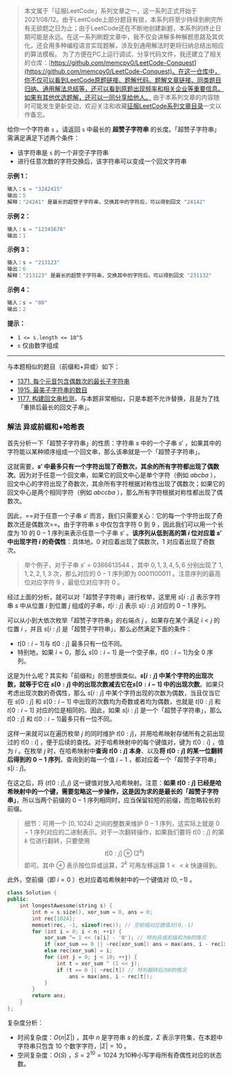 > 本文属于「征服LeetCode」系列文章之一，这一系列正式开始于2021/08/12。由于LeetCode上部分题目有锁，本系列将至少持续到刷完所有无锁题之日为止；由于LeetCode还在不断地创建新题，本系列的终止日期可能是永远。在这一系列刷题文章中，我不仅会讲解多种解题思路及其优化，还会用多种编程语言实现题解，涉及到通用解法时更将归纳总结出相应的算法模板。
> <b></b>
> 为了方便在PC上运行调试、分享代码文件，我还建立了相关的仓库：[https://github.com/memcpy0/LeetCode-Conquest](https://github.com/memcpy0/LeetCode-Conquest)。在这一仓库中，你不仅可以看到LeetCode原题链接、题解代码、题解文章链接、同类题目归纳、通用解法总结等，还可以看到原题出现频率和相关企业等重要信息。如果有其他优选题解，还可以一同分享给他人。
> <b></b>
> 由于本系列文章的内容随时可能发生更新变动，欢迎关注和收藏[征服LeetCode系列文章目录](https://memcpy0.blog.csdn.net/article/details/119656559)一文以作备忘。

给你一个字符串 `s` 。请返回 `s` 中最长的 **超赞子字符串** 的长度。「超赞子字符串」需满足满足下述两个条件：
- 该字符串是 `s` 的一个非空子字符串
- 进行任意次数的字符交换后，该字符串可以变成一个回文字符串

**示例 1：**
```java
输入：s = "3242415"
输出：5
解释："24241" 是最长的超赞子字符串，交换其中的字符后，可以得到回文 "24142"
```
**示例 2：**
```java
输入：s = "12345678"
输出：1
```
**示例 3：**
```java
输入：s = "213123"
输出：6
解释："213123" 是最长的超赞子字符串，交换其中的字符后，可以得到回文 "231132"
```
**示例 4：**
```java
输入：s = "00"
输出：2
```
**提示：**
- `1 <= s.length <= 10^5`
- `s` 仅由数字组成

---
与本题相似的题目（前缀和+异或）如下：
- [1371. 每个元音包含偶数次的最长子字符串](https://leetcode.cn/problems/find-the-longest-substring-containing-vowels-in-even-counts/) 
- [1915. 最美子字符串的数目](https://leetcode.cn/problems/number-of-wonderful-substrings/) 
- [1177. 构建回文串检测](https://leetcode.cn/problems/can-make-palindrome-from-substring)，与本题非常相似，只是本题不允许替换，且是为了找「重排后最长的回文子串」。
### 解法 异或前缀和+哈希表
首先分析一下「超赞子字符串」的性质：字符串 $s$ 中的一个子串 $s'$ ，如果其中的字符能以某种顺序组成一个回文串，那么该串就是一个「超赞子字符串」。

这就需要，**$s'$ 中最多只有一个字符出现了奇数次，其余的所有字符都出现了偶数次**。因为对于任意一个回文串，如果它的回文中心是单个字符（例如 $abcba$ ），回文中心的字符出现了奇数次，其余所有字符根据对称性出现了偶数次；如果它的回文中心是两个相同字符（例如 $abccba$ ），那么所有字符根据对称性都出现了偶数次。

因此，==对于任意一个子串 $s'$ 而言，我们只需要关心：它的每一个字符出现了奇数次还是偶数次==。由于字符串 $s$ 中仅包含字符 $0$ 到 $9$ ，因此我们可以用一个长度为 $10$ 的 $0−1$ 序列来表示任意一个子串 $s'$ 。**该序列从低到高的第 $i$ 位对应着 $s'$ 中出现字符 $i$ 的奇偶性**：具体地，$0$ 对应着出现了偶数次，$1$ 对应着出现了奇数次。
> 举个例子，对于子串 $s'= \text{0366613544}$ ，其中 $0,1,3,4,5,6$ 分别出现了 $1,1,2,2,1,3$ 次，那么对应的 $0-1$ 序列即为 $0001100011$ 。注意序列的最高位对应字符 $9$ ，最低位对应字符 $0$ 。

经过上面的分析，就可以对「超赞子字符串」进行枚举，这里用 $s[i:j]$ 表示字符串 $s$ 中从位置 $i$ 到位置 $j$ 组成的子串，$t[i:j]$ 表示 $s[i:j]$ 对应的 $0−1$ 序列。

可以从小到大依次枚举「超赞子字符串」的右端点 $j$ 。如果存在某个满足 $i < j$ 的位置 $i$ ，并且 $s[i:j]$ 是「超赞子字符串」，那么必然满足下面的条件：
- $t[0:i-1]$与 $t[0:j]$ 最多只有一位不同。
- 特别地，如果 $i=0$，那么 $s[0:i-1]$ 是一个空子串，$t[0:i-1]$为全 $0$ 序列。

这是为什么呢？其实和「前缀和」的思想很类似。**$s[i:j]$ 中某个字符的出现次数，就等于它在 $s[0:j]$ 中的出现次数减去它在$s[0:i-1]$ 中的出现次数**。如果只考虑出现次数的奇偶性，那么 $s[i:j]$ 中某个字符出现的次数为偶数，当且仅当它在 $s[0:j]$ 和 $s[0:i-1]$ 中出现的次数均为奇数或者均为偶数，也就是 $t[0:j]$ 和 $t[0:i-1]$ 对应的位是相同的。因此，如果 $s[i:j]$ 是一个「超赞子字符串」，那么 $t[0:j]$ 和 $t[0:i-1]$最多只有一位不同。

这样一来就可以在遍历枚举 $j$ 的同时维护 $t[0:j]$，并用哈希映射存储所有之前出现过的 $t[0:i]$ ，便于后续的查找。对于哈希映射中的每个键值对，键为 $t[0:i]$ ，值为 $i$ 。在枚举 $j$ 时，在哈希映射中**查询 $t[0:j]$ 本身**、以及**将 $t[0:j]$ 的某一位翻转后得到的 $0-1$ 序列**，查询到的每一个值 $i-1$ ，都对应着一个「超赞子字符串」$s[i:j]$。

在这之后，将 $(t[0:j],j)$ 这一键值对放入哈希映射。注意：**如果 $t[0:j]$ 已经是哈希映射中的一个键，需要忽略这一步操作，这是因为求的是最长的「超赞子字符串」**，所以当两个前缀的 $0-1$ 序列相同时，应当保留较短的前缀，而忽略较长的前缀。
> 细节：可用一个 $[0,1024)$ 之间的整数来维护 $0-1$ 序列，这实际上就是 $0-1$ 序列对应的二进制表示。对于一次翻转操作，如果我们要将 $t[0:j]$ 的第 $k$ 位进行翻转，只要使用
> $$t[0:j] \oplus (2^k)$$ 即可。其中 $⊕$ 表示按位异或运算，$2^k$ 可用左移运算 $1 << k$ 快速得到。

此外，空前缀（即 $i = 0$ ）也对应着哈希映射中的一个键值对 $(0, -1)$ 。
```cpp
class Solution {
public:
    int longestAwesome(string s) {
        int n = s.size(), xor_sum = 0, ans = 0;
        int rec[1024];
        memset(rec, -1, sizeof(rec)); // 空前缀对应键值对(0,-1)
        for (int i = 0; i < n; ++i) {
            xor_sum ^= 1 << (s[i] - '0'); // 特判异或前缀和为0的情况
            if (xor_sum == 0 || ~rec[xor_sum]) ans = max(ans, i - rec[xor_sum]);
            else rec[xor_sum] = i;
            for (int j = 0; j < 10; ++j) {
                int t = xor_sum ^ (1 << j);
                if (t == 0 || ~rec[t]) // 特判翻转后为0的情况
                    ans = max(ans, i - rec[t]);
            }
        }
        return ans;
    }
};
```
复杂度分析：
- 时间复杂度：$O(n |\Sigma|)$ ，其中 $n$ 是字符串 $s$ 的长度，$\Sigma$ 表示字符集，在本题中字符串只包含 $10$ 个数字字符，$|\Sigma| = 10$ 。
- 空间复杂度：$O(S)$ ，$S=2^{10} = 1024$ 为10种小写字母所有奇偶性对应的状态数。
